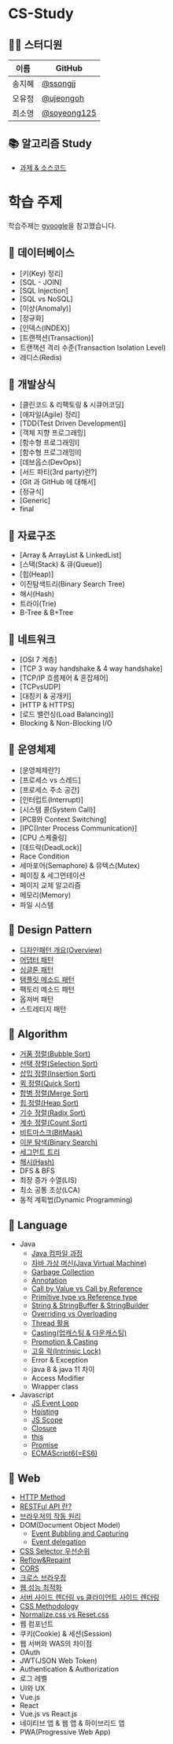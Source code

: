 # CS-Study


## 👨‍💻  스터디원

| 이름   | GitHub                                         |
| ------ | ---------------------------------------------- |
| 송지혜 | [@ssongjj](https://github.com/ssongjj) |
| 오유정 | [@ujeongoh](https://github.com/ujeongoh) |
| 최소영 | [@soyeong125](https://github.com/soyeong125) |


## 📚 알고리즘 Study

- [과제 & 소스코드](https://doc.clickup.com/9003125046/p/h/8ca1j9p-1162/0d31d043b06818e)

# 학습 주제
학습주제는 [gyoogle](https://github.com/gyoogle/tech-interview-for-developer)을 참고했습니다.

## 📌 데이터베이스

- [키(Key) 정리]
- [SQL - JOIN]
- [SQL Injection]
- [SQL vs NoSQL]
- [이상(Anomaly)]
- [정규화]
- [인덱스(INDEX)]
- [트랜잭션(Transaction)]
- 트랜잭션 격리 수준(Transaction Isolation Level)
- 레디스(Redis)


## 📌 개발상식

- [클린코드 & 리팩토링 & 시큐어코딩]
- [애자일(Agile) 정리]
- [TDD(Test Driven Development)]
- [객체 지향 프로그래밍]
- [함수형 프로그래밍Ⅰ]
- [함수형 프로그래밍Ⅱ]
- [데브옵스(DevOps)]
- [서드 파티(3rd party)란?]
- [Git 과 GitHub 에 대해서]
- [정규식]
- [Generic]
- final


## 📌 자료구조

- [Array & ArrayList & LinkedList]
- [스택(Stack) & 큐(Queue)]
- [힙(Heap)]
- 이진탐색트리(Binary Search Tree)
- 해시(Hash)
- 트라이(Trie)
- B-Tree & B+Tree


## 📌 네트워크

- [OSI 7 계층]
- [TCP 3 way handshake & 4 way handshake]
- [TCP/IP 흐름제어 & 혼잡제어]
- [TCPvsUDP]
- [대칭키 & 공개키]
- [HTTP & HTTPS]
- [로드 밸런싱(Load Balancing)]
- Blocking & Non-Blocking I/O

  
## 📌 운영체제

- [운영체제란?]
- [프로세스 vs 스레드]
- [프로세스 주소 공간]
- [인터럽트(Interrupt)]
- [시스템 콜(System Call)]
- [PCB와 Context Switching]
- [IPC(Inter Process Communication)]
- [CPU 스케줄링]
- [데드락(DeadLock)]
- Race Condition
- 세마포어(Semaphore) & 뮤텍스(Mutex)
- 페이징 & 세그먼테이션
- 페이지 교체 알고리즘
- 메모리(Memory)
- 파일 시스템







## 📌 Design Pattern

- [디자인패턴 개요(Overview)](https://github.com/Songwonseok/CS-Study/blob/main/DesignPattern/%EB%94%94%EC%9E%90%EC%9D%B8%ED%8C%A8%ED%84%B4%20%EA%B0%9C%EC%9A%94(Overview).md)
- [어댑터 패턴](https://github.com/Songwonseok/CS-Study/blob/main/DesignPattern/%EC%96%B4%ED%83%AD%ED%84%B0%ED%8C%A8%ED%84%B4.md)
- [싱글톤 패턴](https://github.com/Songwonseok/CS-Study/blob/main/DesignPattern/%EC%8B%B1%EA%B8%80%ED%86%A4%ED%8C%A8%ED%84%B4.md)
- [탬플릿 메소드 패턴](https://github.com/Songwonseok/CS-Study/blob/main/DesignPattern/%ED%85%9C%ED%94%8C%EB%A6%BF%20%EB%A9%94%EC%86%8C%EB%93%9C%20%ED%8C%A8%ED%84%B4.md)
- 팩토리 메소드 패턴
- 옵저버 패턴
- 스트레티지 패턴



## 📌 Algorithm

- [거품 정렬(Bubble Sort)](https://github.com/Songwonseok/CS-Study/blob/main/Algorithm/%EA%B1%B0%ED%92%88%20%EC%A0%95%EB%A0%AC(Bubble%20Sort).md)
- [선택 정렬(Selection Sort)](https://github.com/Songwonseok/CS-Study/blob/main/Algorithm/%EC%84%A0%ED%83%9D%20%EC%A0%95%EB%A0%AC(Selection%20Sort).md)
- [삽입 정렬(Insertion Sort)](https://github.com/Songwonseok/CS-Study/blob/main/Algorithm/%EC%82%BD%EC%9E%85%20%EC%A0%95%EB%A0%AC(Insertion%20Sort).md)
- [퀵 정렬(Quick Sort)](https://github.com/Songwonseok/CS-Study/blob/main/Algorithm/%ED%80%B5%20%EC%A0%95%EB%A0%AC(Quick%20Sort).md)
- [합병 정렬(Merge Sort)](https://github.com/Songwonseok/CS-Study/blob/main/Algorithm/%ED%95%A9%EB%B3%91%20%EC%A0%95%EB%A0%AC(Merge%20Sort).md)
- [힙 정렬(Heap Sort)](https://github.com/Songwonseok/CS-Study/blob/main/Algorithm/%ED%9E%99%20%EC%A0%95%EB%A0%AC(Heap%20Sort).md)
- [기수 정렬(Radix Sort)](https://github.com/Songwonseok/CS-Study/blob/main/Algorithm/%EA%B8%B0%EC%88%98%20%EC%A0%95%EB%A0%AC(Radix%20Sort).md)
- [계수 정렬(Count Sort)](https://github.com/Songwonseok/CS-Study/blob/main/Algorithm/%EA%B3%84%EC%88%98%20%EC%A0%95%EB%A0%AC(Counting%20Sort).md)
- [비트마스크(BitMask)](https://github.com/Songwonseok/CS-Study/blob/main/Algorithm/%EB%B9%84%EC%8A%A4%EB%A7%88%EC%8A%A4%ED%81%AC(BitMask).md)
- [이분 탐색(Binary Search)](https://github.com/Songwonseok/CS-Study/blob/main/Algorithm/%EC%9D%B4%EB%B6%84%20%ED%83%90%EC%83%89(Binary%20Search).md)
- [세그먼트 트리](https://github.com/Songwonseok/CS-Study/blob/main/Algorithm/%EC%84%B8%EA%B7%B8%EB%A8%BC%ED%8A%B8%20%ED%8A%B8%EB%A6%AC.md)
- [해시(Hash)](https://github.com/Songwonseok/CS-Study/blob/main/Algorithm/HashTable.md)
- DFS & BFS
- 최장 증가 수열(LIS)
- 최소 공통 조상(LCA)
- 동적 계획법(Dynamic Programming)



## 📌 Language

- Java
  - [Java 컴파일 과정](https://github.com/Songwonseok/CS-Study/blob/main/Language/Java/Java%20%EC%BB%B4%ED%8C%8C%EC%9D%BC%20%EA%B3%BC%EC%A0%95.md)
  - [자바 가상 머신(Java Virtual Machine)](https://github.com/Songwonseok/CS-Study/blob/main/Language/Java/JVM.md)
  - [Garbage Collection](https://github.com/Songwonseok/CS-Study/blob/main/Language/Java/Garbage%20Collection.md)
  - [Annotation](https://github.com/Songwonseok/CS-Study/blob/main/Language/Java/Annotation.md)
  - [Call by Value vs Call by Reference](https://github.com/Songwonseok/CS-Study/blob/main/Language/Java/Call%20by%20%20Value%20VS%20Call%20by%20Reference.md)
  - [Primitive type vs Reference type](https://github.com/Songwonseok/CS-Study/blob/main/Language/Java/Primitive%20type%20vs%20Reference%20type.md)
  - [String & StringBuffer & StringBuilder](https://github.com/Songwonseok/CS-Study/blob/main/Language/Java/String%20StringBuffer%20StringBuilder.md)
  - [Overriding vs Overloading](https://github.com/Songwonseok/CS-Study/blob/main/Language/Java/Overriding%20vs%20Overloading.md)
  - [Thread 활용](https://github.com/Songwonseok/CS-Study/blob/main/Language/Java/Thread%20%ED%99%9C%EC%9A%A9.md)
  - [Casting(업캐스팅 & 다운캐스팅)](https://github.com/Songwonseok/CS-Study/blob/main/Language/Java/Casting.md)
  - [Promotion & Casting](https://github.com/Songwonseok/CS-Study/blob/main/Language/Java/Promotion%26Casting.md)
  - [고유 락(Intrinsic Lock)](https://github.com/Songwonseok/CS-Study/blob/main/Language/Java/Intrinsic%20Lock.md)
  - Error & Exception
  - java 8 & java 11 차이
  - Access Modifier
  - Wrapper class
- Javascript
  - [JS Event Loop](https://github.com/Songwonseok/CS-Study/blob/main/Language/Javascript/JavaScript%20Event%20Loop.md)
  - [Hoisting](https://github.com/Songwonseok/CS-Study/blob/main/Language/Javascript/Hoisting.md)
  - [JS Scope](https://github.com/Songwonseok/CS-Study/blob/main/Language/Javascript/Javascript%20Scope.md)
  - [Closure](https://github.com/Songwonseok/CS-Study/blob/main/Language/Javascript/Closure.md)
  - [this](https://github.com/Songwonseok/CS-Study/blob/main/Language/Javascript/this.md)
  - [Promise](https://github.com/Songwonseok/CS-Study/blob/main/Language/Javascript/Promise.md)
  - [ECMAScript6(=ES6)](https://github.com/Songwonseok/CS-Study/blob/main/Language/Javascript/ECMAScript6.md)



## 📌 Web

- [HTTP Method](https://github.com/Songwonseok/CS-Study/blob/main/Web/HTTP-Method.md)
- [RESTFul API 란?](https://github.com/Songwonseok/CS-Study/blob/main/Web/RESTFul-API.md)
- [브라우저의 작동 원리](https://github.com/Songwonseok/CS-Study/blob/main/Web/%EB%B8%8C%EB%9D%BC%EC%9A%B0%EC%A0%80%20%EC%9E%91%EB%8F%99%EC%9B%90%EB%A6%AC.md)
- DOM(Document Object Model)
  - [Event Bubbling and Capturing](https://github.com/Songwonseok/CS-Study/blob/main/Web/Event-Bubbling%26Capturing.md)
  - [Event delegation](https://github.com/Songwonseok/CS-Study/blob/feature/web-sws/Web/Event-Delegation.md)
- [CSS Selector 우선순위](https://github.com/Songwonseok/CS-Study/blob/main/Web/CSS%20%EC%84%A0%ED%83%9D%EC%9E%90%20%EC%9A%B0%EC%84%A0%EC%88%9C%EC%9C%84.md)
- [Reflow&Repaint](https://github.com/Songwonseok/CS-Study/blob/main/Web/Reflow%26Repaint.md)
- [CORS](https://github.com/Songwonseok/CS-Study/blob/main/Web/CORS.md)
- [크로스 브라우징](https://github.com/Songwonseok/CS-Study/blob/main/Web/%ED%81%AC%EB%A1%9C%EC%8A%A4%20%EB%B8%8C%EB%9D%BC%EC%9A%B0%EC%A7%95.md)
- [웹 성능 최적화](https://github.com/Songwonseok/CS-Study/blob/main/Web/%EC%9B%B9%20%EC%84%B1%EB%8A%A5%20%EC%B5%9C%EC%A0%81%ED%99%94.md)
- [서버 사이드 렌더링 vs 클라이언트 사이드 렌더링](https://github.com/Songwonseok/CS-Study/blob/main/Web/SSR%20vs%20CSR.md)
- [CSS Methodology](https://github.com/Songwonseok/CS-Study/blob/main/Web/CSS%20Methodology.md)
- [Normalize.css vs Reset.css](https://github.com/Songwonseok/CS-Study/blob/main/Web/Normalize%20css%20VS%20Reset%20css.md)
- 웹 컴포넌트
- 쿠키(Cookie) & 세션(Session)
- 웹 서버와 WAS의 차이점
- OAuth
- JWT(JSON Web Token)
- Authentication & Authorization
- 로그 레벨
- UI와 UX
- Vue.js
- React
- Vue.js vs React.js
- 네이티브 앱 & 웹 앱 & 하이브리드 앱
- PWA(Progressive Web App)
